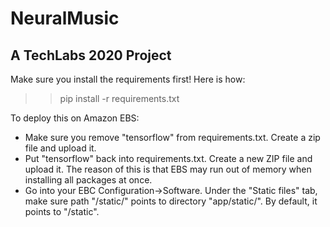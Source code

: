 # NeuralMusic
## A TechLabs 2020 Project

Make sure you install the requirements first!
Here is how:
>> pip install -r requirements.txt


To deploy this on Amazon EBS:
- Make sure you remove "tensorflow" from requirements.txt. Create a zip file and upload it.
- Put "tensorflow" back into requirements.txt. Create a new ZIP file and upload it. The reason of this is that EBS may run out of memory when installing all packages at once.
- Go into your EBC Configuration->Software. Under the "Static files" tab, make sure path "/static/" points to directory "app/static/". By default, it points to "/static".